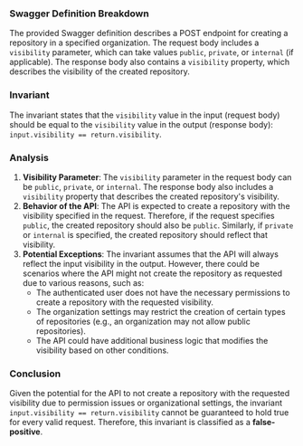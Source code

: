 ### Swagger Definition Breakdown
The provided Swagger definition describes a POST endpoint for creating a repository in a specified organization. The request body includes a `visibility` parameter, which can take values `public`, `private`, or `internal` (if applicable). The response body also contains a `visibility` property, which describes the visibility of the created repository.

### Invariant
The invariant states that the `visibility` value in the input (request body) should be equal to the `visibility` value in the output (response body): `input.visibility == return.visibility`.

### Analysis
1. **Visibility Parameter**: The `visibility` parameter in the request body can be `public`, `private`, or `internal`. The response body also includes a `visibility` property that describes the created repository's visibility.
2. **Behavior of the API**: The API is expected to create a repository with the visibility specified in the request. Therefore, if the request specifies `public`, the created repository should also be `public`. Similarly, if `private` or `internal` is specified, the created repository should reflect that visibility.
3. **Potential Exceptions**: The invariant assumes that the API will always reflect the input visibility in the output. However, there could be scenarios where the API might not create the repository as requested due to various reasons, such as:
   - The authenticated user does not have the necessary permissions to create a repository with the requested visibility.
   - The organization settings may restrict the creation of certain types of repositories (e.g., an organization may not allow public repositories).
   - The API could have additional business logic that modifies the visibility based on other conditions.

### Conclusion
Given the potential for the API to not create a repository with the requested visibility due to permission issues or organizational settings, the invariant `input.visibility == return.visibility` cannot be guaranteed to hold true for every valid request. Therefore, this invariant is classified as a **false-positive**.
